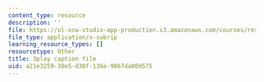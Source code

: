 ```yaml
---
content_type: resource
description: ''
file: https://ol-ocw-studio-app-production.s3.amazonaws.com/courses/res-9-003-brains-minds-and-machines-summer-course-summer-2015/a21e325938e5d30f136e9867da80d575_hRAlCx8Xd0Q.srt
file_type: application/x-subrip
learning_resource_types: []
resourcetype: Other
title: 3play caption file
uid: a21e3259-38e5-d30f-136e-9867da80d575
---
```

